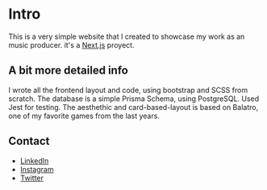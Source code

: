 # Intro

This is a very simple website that I created to showcase my work as an music producer. it's a
[Next.js](https://nextjs.org) proyect.

## A bit more detailed info

I wrote all the frontend layout and code, using bootstrap and SCSS from scratch. The database is a simple Prisma Schema, using PostgreSQL. Used Jest for testing.
The aesthethic and card-based-layout is based on Balatro, one of my favorite games from the last years.

## Contact

- [LinkedIn](https://www.linkedin.com/in/ezequiel-rivero/)
- [Instagram](https://www.instagram/enparticular)
- [Twitter](https://www.twitter.com/enparticular)
